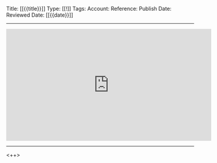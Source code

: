 Title: [[{{title}}]]
Type: [[!]]
Tags: 
Account: 
Reference: 
Publish Date: 
Reviewed Date: [[{{date}}]]

---

<center>
	<iframe border=0 frameborder=0 height=300 width=550
 src="https://twitframe.com/show?url="></iframe>
</center>

---

<++>
